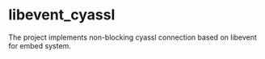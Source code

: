 # libevent_cyassl
The project implements non-blocking cyassl connection based on libevent for embed system.
